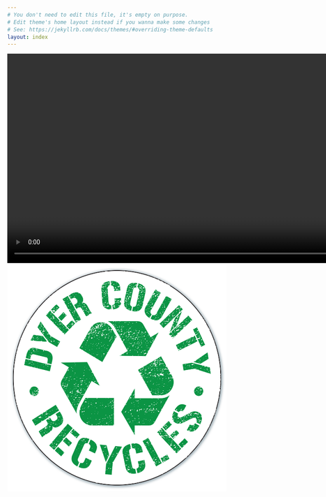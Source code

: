 ```yaml
---
# You don't need to edit this file, it's empty on purpose.
# Edit theme's home layout instead if you wanna make some changes
# See: https://jekyllrb.com/docs/themes/#overriding-theme-defaults
layout: index
---
```


<section class="front">
  <video id="front-video" autoplay muted controls width="960" >
    <source src="assets/vid/dcrecycles.webm" type="video/webm">
    <source src="assets/vid/dcrecycles.mp4" type="video/mp4">
    Unsupported, oh no!
  </video>
  <img id="front-image" class="hidden" src="assets/img/dcrecycles.png" alt="Dyer County Recycles" height="520" />
</section>
